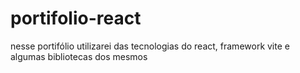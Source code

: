 # portifolio-react
nesse portifólio utilizarei das tecnologias do react, framework vite e algumas bibliotecas dos mesmos
